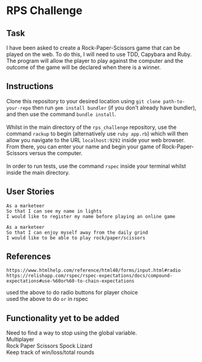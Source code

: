# RPS Challenge

## Task

I have been asked to create a Rock-Paper-Scissors game that can be played on the web. To do this, I will need to use TDD, Capybara and Ruby. The program will allow the player to play against the computer and the outcome of the game will be declared when there is a winner. 

## Instructions
Clone this repository to your desired location using `git clone path-to-your-repo` then run `gem install bundler` (if you don't already have bundler), and then use the command `bundle install`.\
\
Whilst in the main directory of the `rps_challenge` repository, use the command `rackup` to begin (alternatively use `ruby app.rb`) which will then allow you navigate to the URL `localhost:9292` inside your web browser. From there, you can enter your name and begin your game of Rock-Paper-Scissors versus the computer. \
\
In order to run tests, use the command `rspec` inside your terminal whilst inside the main directory.

## User Stories

```
As a marketeer
So that I can see my name in lights
I would like to register my name before playing an online game

As a marketeer
So that I can enjoy myself away from the daily grind
I would like to be able to play rock/paper/scissors
```

## References
```
https://www.htmlhelp.com/reference/html40/forms/input.html#radio
https://relishapp.com/rspec/rspec-expectations/docs/compound-expectations#use-%60or%60-to-chain-expectations
```
used the above to do radio buttons for player choice\
used the above to do `or` in rspec

## Functionality yet to be added
Need to find a way to stop using the global variable.\
Multiplayer\
Rock Paper Scissors Spock Lizard\
Keep track of win/loss/total rounds